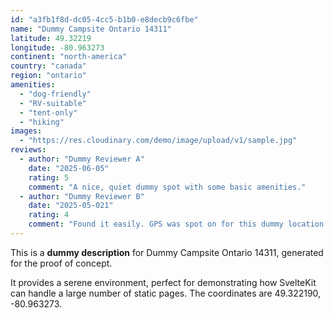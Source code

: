 ```yaml
---
id: "a3fb1f8d-dc05-4cc5-b1b0-e8decb9c6fbe"
name: "Dummy Campsite Ontario 14311"
latitude: 49.32219
longitude: -80.963273
continent: "north-america"
country: "canada"
region: "ontario"
amenities:
  - "dog-friendly"
  - "RV-suitable"
  - "tent-only"
  - "hiking"
images:
  - "https://res.cloudinary.com/demo/image/upload/v1/sample.jpg"
reviews:
  - author: "Dummy Reviewer A"
    date: "2025-06-05"
    rating: 5
    comment: "A nice, quiet dummy spot with some basic amenities."
  - author: "Dummy Reviewer B"
    date: "2025-05-021"
    rating: 4
    comment: "Found it easily. GPS was spot on for this dummy location."
---
```


This is a **dummy description** for Dummy Campsite Ontario 14311, generated for the proof of concept.

It provides a serene environment, perfect for demonstrating how SvelteKit can handle a large number of static pages. The coordinates are 49.322190, -80.963273.
